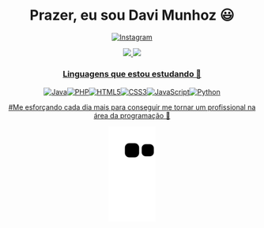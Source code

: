 <div>
  
  <h1 align="center">
    Prazer, eu sou Davi Munhoz 😃️
  </h1>

<div/>

<div align = "center">
  
[![Instagram](https://img.shields.io/badge/Instagram-%23E4405F.svg?style=for-the-badge&logo=Instagram&logoColor=white)](https://www.instagram.com/zixx.zl/)

<div/>  
  
<div align = "center">
  
<a href = "https://github.com/DaviMunhoz1005">

<img height = "220em" src = "https://github-readme-stats.vercel.app/api?username=DaviMunhoz1005&show_icons=true&theme=synthwave"/>

<img height = "120em" src = "https://github-readme-stats.vercel.app/api/top-langs/?username=DaviMunhoz1005&layout=compact&theme=synthwave"/>

<div/>

<div align = "center" style="display: inline_block">
  
### Linguagens que estou estudando 💼

<img align = "center" alt = "Java" height = "50" width = "50" src = "https://cdn.jsdelivr.net/gh/devicons/devicon/icons/java/java-original-wordmark.svg"/><img align = "center" alt = "PHP" height = "50" width = "50" src = "https://cdn.jsdelivr.net/gh/devicons/devicon/icons/php/php-original.svg"/><img align = "center" alt = "HTML5" height = "50" width = "50" src = "https://cdn.jsdelivr.net/gh/devicons/devicon/icons/html5/html5-original-wordmark.svg"/><img align = "center" alt = "CSS3" height = "50" width = "50" src = "https://cdn.jsdelivr.net/gh/devicons/devicon/icons/css3/css3-original-wordmark.svg"/><img align = "center" alt = "JavaScript" height = "50" width = "50" src =
  "https://cdn.jsdelivr.net/gh/devicons/devicon/icons/javascript/javascript-original.svg"/><img align = "center" alt = "Python" height = "50" width = "50" src = "https://cdn.jsdelivr.net/gh/devicons/devicon/icons/python/python-original-wordmark.svg"/>
  
<div/> 

#Me esforçando cada dia mais para conseguir me tornar um profissional na área da programação 🤩
  
![Snake animation](https://github.com/DaviMunhoz1005/DaviMunhoz1005/blob/output/github-contribution-grid-snake.svg)
